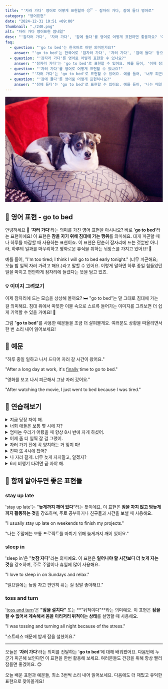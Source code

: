 ```yaml
---
title: "'자러 가다' 영어로 어떻게 표현할까 😴 - 잠자러 가다, 잠에 들다 영어로"
category: "영어표현"
date: "2024-12-31 10:51 +09:00"
thumbnail: "./240.png"
alt: "자러 가다 영어표현 썸네일"
desc: "'잠자러 가다', '자러 가다', '잠에 들다'를 영어로 어떻게 표현하면 좋을까요? '이제 잠자러 가야 해', '너무 피곤해서 자러 가고 싶어' 등의 문장을 영어로 표현하는 법을 배워봅시다. 다양한 예문을 통해서 연습하고 본인의 표현으로 만들어 보세요."
faq:
  - question: "'go to bed'는 한국어로 어떤 의미인가요?"
    answer: "'go to bed'는 한국어로 '잠자러 가다', '자러 가다', '잠에 들다' 등으로 번역될 수 있어요."
  - question: "'잠자러 가다'를 영어로 어떻게 표현할 수 있나요?"
    answer: "'잠자러 가다'는 'go to bed'로 표현할 수 있어요. 예를 들어, '이제 잠자러 가야 해'는 'I have to go to bed now'로 말할 수 있어요."
  - question: "'자러 가다'를 영어로 어떻게 표현할 수 있나요?"
    answer: "'자러 가다'는 'go to bed'로 표현할 수 있어요. 예를 들어, '너무 피곤해서 자러 가고 싶어'는 'I'm so tired, I want to go to bed'로 말할 수 있어요."
  - question: "'잠에 들다'를 영어로 어떻게 표현하나요?"
    answer: "'잠에 들다'는 'go to bed'로 표현할 수 있어요. 예를 들어, '나는 매일 밤 11시에 잠에 들어'는 'I go to bed at 11 PM every night'로 표현할 수 있어요."
---
```


![소파에 앉아있는 강아지](./240-1.jpg)

## 🌟 영어 표현 - go to bed

안녕하세요 👋 '**자러 가다**'라는 의미를 가진 영어 표현을 아시나요? 바로 '**go to bed**'라는 표현이에요! 이 표현은 **잠을 자기 위해 침대에 가는 행위**를 의미해요. 대개 피곤할 때나 하루를 마감할 때 사용하는 표현이죠. 이 표현은 단순히 잠자리에 드는 것뿐만 아니라, 하루의 일과를 마무리하고 평화로운 휴식을 취하는 뉘앙스를 가지고 있어요! 🌙

예를 들어, "I'm too tired; I think I will go to bed early tonight." (너무 피곤해요; 오늘 밤 일찍 자러 가려고 해요.)라고 말할 수 있어요. 이렇게 말하면 하루 종일 힘들었던 일을 마치고 편안하게 잠자리에 들겠다는 뜻을 담고 있죠.

<ins class="adsbygoogle"
     style="display:block"
     data-ad-client="ca-pub-1465612013356152"
     data-ad-slot="2106896038"
     data-ad-format="auto"
     data-full-width-responsive="true"></ins>

<script>
     (adsbygoogle = window.adsbygoogle || []).push({});
</script>

### 💡 이미지 그려보기

이제 잠자리에 드는 모습을 상상해 볼까요? 🛏️ "go to bed"는 말 그대로 침대에 가는 걸 의미해요. 침대 위에서 따뜻한 이불 속으로 스르륵 들어가는 이미지를 그려보면 더 쉽게 기억할 수 있을 거예요! 🌌

그럼 "**go to bed**"를 사용한 예문들을 조금 더 살펴볼게요. 여러분도 상황을 떠올리면서 한 번 소리 내어 읽어보세요!

## 📖 예문

"하루 종일 일하고 나서 드디어 자러 갈 시간이 왔어요."

"After a long day at work, it's [finally](/blog/in-english/182.finally/) time to go to bed."

"영화를 보고 나서 피곤해서 그냥 자러 갔어요."

"After watching the movie, I just went to bed because I was tired."

## 💬 연습해보기

<details>
<summary>지금 당장 자야 해.</summary>
<span>I need to go to bed right now.</span>
</details>

<details>
<summary>너희 애들은 보통 몇 시에 자?</summary>
<span>What time do your kids <a href="/blog/in-english/017.usually/">usually</a> go to bed?</span>
</details>

<details>
<summary>엄마는 우리가 어렸을 때 항상 8시 반에 자게 하셨어.</summary>
<span>Mom always made us go to bed at 8:30 when we were little.</span>
</details>

<details>
<summary>어제 좀 더 일찍 잘 걸 그랬어.</summary>
<span>I should've gone to bed earlier last night.</span>
</details>

<details>
<summary>자러 가기 전에 꼭 양치하는 거 잊지 마!</summary>
<span>Don't <a href="/blog/in-english/023.forget/">forget</a> to brush your teeth before you go to bed.</span>
</details>

<details>
<summary>진짜 또 4시에 잤어?</summary>
<span>Did you seriously go to bed at 4 AM again?</span>
</details>

<details>
<summary>나 자러 갈게. 너무 늦게 자지말고, 알겠지?</summary>
<span>I'm gonna go to bed. Don't stay up too late, okay?</span>
</details>

<details>
<summary>6시 비행기 타려면 곧 자야 해.</summary>
<span>You should go to bed soon if you want to catch that 6 AM flight.</span>
</details>

## 🤝 함께 알아두면 좋은 표현들

### stay up late

'stay up late'는 "**늦게까지 깨어 있다**"라는 뜻이에요. 이 표현은 **잠을 자지 않고 밤늦게까지 활동하는 것**을 강조하며, 주로 공부하거나 친구들과 시간을 보낼 때 사용해요.

"I usually stay up late on weekends to finish my projects."

"나는 주말에는 보통 프로젝트를 마치기 위해 늦게까지 깨어 있어요."

### sleep in

'sleep in'은 "**늦잠 자다**"라는 의미예요. 이 표현은 **일어나야 할 시간보다 더 늦게 자는 것**을 강조하며, 주로 주말이나 휴일에 많이 사용해요.

"I love to sleep in on Sundays and relax."

"일요일에는 늦잠 자고 편안히 쉬는 걸 정말 좋아해요."

### toss and turn

'[toss and turn](/blog/in-english/243.toss-and-turn/)'은 **"잠을 설치다"** 또는 **"뒤척이다"**라는 의미예요. 이 표현은 **잠을 잘 수 없어서 계속해서 몸을 이리저리 뒤척이는 상태**를 설명할 때 사용해요.

"I was tossing and turning all night because of the stress."

"스트레스 때문에 밤새 잠을 설쳤어요."

---

오늘은 '**자러 가다**'라는 의미를 전달하는 '**go to bed**'에 대해 배워봤어요. 다음번에 누군가 피곤해 보인다면 이 표현을 한번 활용해 보세요. 여러분들도 건강을 위해 항상 빨리 잠들면 좋겠어요. 😊

오늘 배운 표현과 예문들, 최소 3번씩 소리 내어 읽어보세요. 다음에도 더 재밌고 유익한 표현으로 찾아올게요!
